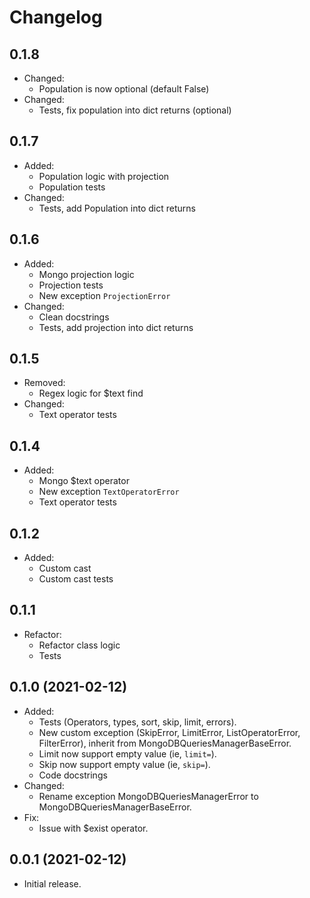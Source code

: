 # Changelog

## 0.1.8
* Changed: 
    - Population is now optional (default False)
* Changed:
    - Tests, fix population into dict returns (optional)

## 0.1.7
* Added: 
    - Population logic with projection
    - Population tests
* Changed:
    - Tests, add Population into dict returns
  
## 0.1.6
* Added: 
    - Mongo projection logic
    - Projection tests
    - New exception `ProjectionError`
* Changed:
    - Clean docstrings
    - Tests, add projection into dict returns

## 0.1.5
* Removed: 
    - Regex logic for $text find
* Changed:
    - Text operator tests
    
## 0.1.4
* Added: 
    - Mongo $text operator
    - New exception `TextOperatorError`
    - Text operator tests

## 0.1.2
* Added:
    - Custom cast
    - Custom cast tests

## 0.1.1
* Refactor:
    - Refactor class logic
    - Tests
    
## 0.1.0 (2021-02-12)
* Added:
    - Tests (Operators, types, sort, skip, limit, errors).
    - New custom exception (SkipError, LimitError, ListOperatorError, FilterError), inherit from MongoDBQueriesManagerBaseError.
    - Limit now support empty value (ie, `limit=`).
    - Skip now support empty value (ie, `skip=`).
    - Code docstrings
* Changed:
    - Rename exception MongoDBQueriesManagerError to MongoDBQueriesManagerBaseError.
* Fix:
    - Issue with $exist operator.

## 0.0.1 (2021-02-12)
* Initial release.